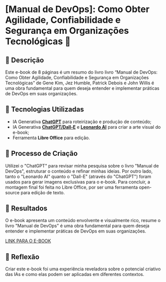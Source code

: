 # [Manual de DevOps]: Como Obter Agilidade, Confiabilidade e Segurança em Organizações Tecnológicas 🌌

## 📒 Descrição
Este e-book de 8 páginas é um resumo do livro livro “Manual de DevOps: Como Obter Agilidade, Confiabilidade e Segurança em Organizações Tecnológicas” de Gene Kim, Jez Humble, Patrick Debois e John Willis é uma obra fundamental para quem deseja entender e implementar práticas de DevOps em suas organizações. 

## 🤖 Tecnologias Utilizadas
- IA Generativa **[ChatGPT](https://chat.openai.com)** para roteirização e produção de conteúdo;
- IA Generativa **[ChatGPT/Dall-E](https://chat.openai.com)** e **[Leonardo AI](https://leonardo.ai)** para criar a arte visual do e-book;
- Ferramenta **Libre Office** para edição.

## 🧐 Processo de Criação
Utilizei o "ChatGPT" para revisar minha pesquisa sobre o livro "Manual de DevOps", estruturar o conteúdo e refinar minhas ideias. Por outro lado, tanto o "Leonardo AI" quanto o "Dall-E" (através do "ChatGPT") foram usados para gerar imagens exclusivas para o e-book. Para concluir, a montagem final foi feita no Libre Office, por ser uma ferramenta open-source para edição de texto.

## 🚀 Resultados
O e-book apresenta um conteúdo envolvente e visualmente rico, resume o livro "Manual de DevOps" é uma obra fundamental para quem deseja entender e implementar práticas de DevOps em suas organizações.

[LINK PARA O E-BOOK](https://drive.google.com/file/d/1_IJQhw8GKoKy4C1gkkBni_sKILFmTvzo/view?usp=sharing)

## 💭 Reflexão
Criar este e-book foi uma experiência reveladora sobre o potencial criativo das IAs e como elas podem ser aplicadas em diferentes contextos.
